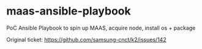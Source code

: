 # maas-ansible-playbook
PoC Ansible Playbook to spin up MAAS, acquire node, install os + package

Original ticket: https://github.com/samsung-cnct/k2/issues/142


